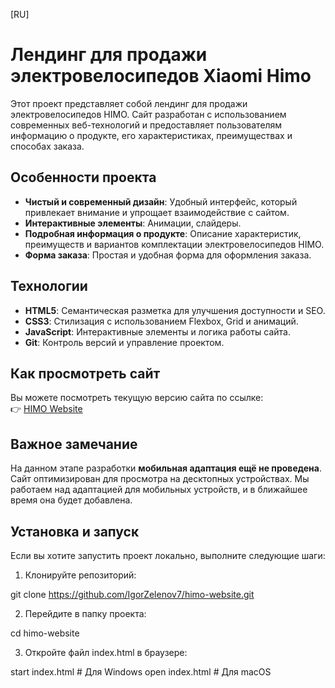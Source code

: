 [RU]

# Лендинг для продажи электровелосипедов Xiaomi Himo

Этот проект представляет собой лендинг для продажи электровелосипедов HIMO. Сайт разработан с использованием современных веб-технологий и предоставляет пользователям информацию о продукте, его характеристиках, преимуществах и способах заказа.

## Особенности проекта
- **Чистый и современный дизайн**: Удобный интерфейс, который привлекает внимание и упрощает взаимодействие с сайтом.
- **Интерактивные элементы**: Анимации, слайдеры.
- **Подробная информация о продукте**: Описание характеристик, преимуществ и вариантов комплектации электровелосипедов HIMO.
- **Форма заказа**: Простая и удобная форма для оформления заказа.

## Технологии
- **HTML5**: Семантическая разметка для улучшения доступности и SEO.
- **CSS3**: Стилизация с использованием Flexbox, Grid и анимаций.
- **JavaScript**: Интерактивные элементы и логика работы сайта.
- **Git**: Контроль версий и управление проектом.

## Как просмотреть сайт
Вы можете посмотреть текущую версию сайта по ссылке:  
👉 [HIMO Website](https://igorzelenov7.github.io/himo-website/?radio=on#)

## Важное замечание
На данном этапе разработки **мобильная адаптация ещё не проведена**. Сайт оптимизирован для просмотра на десктопных устройствах. Мы работаем над адаптацией для мобильных устройств, и в ближайшее время она будет добавлена.

## Установка и запуск
Если вы хотите запустить проект локально, выполните следующие шаги:

1. Клонируйте репозиторий:

  git clone https://github.com/IgorZelenov7/himo-website.git
   
2. Перейдите в папку проекта:

  cd himo-website

3. Откройте файл index.html в браузере:

  start index.html  # Для Windows
  open index.html   # Для macOS
